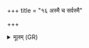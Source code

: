 +++
title = "१६ अस्मै च सर्वस्मै"

+++
<details><summary>मूलम् (GR)</summary>

अस्मै च सर्वस्मै भूताय  
सर्वस्मै च विपश्यते ।  
सर्वस्मा इद् अहं यशाः ॥
</details>